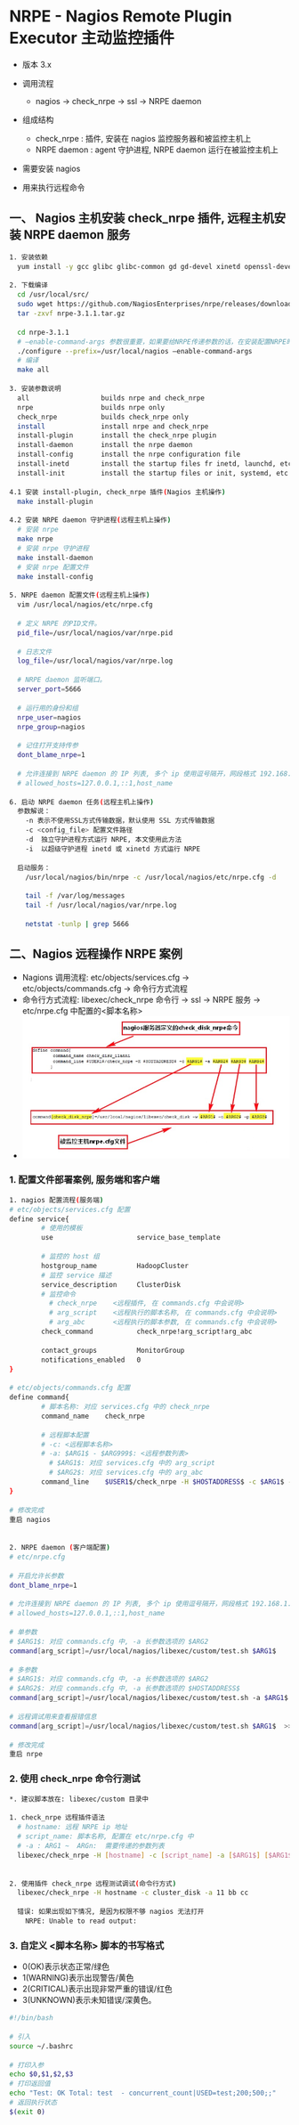 # NRPE - Nagios Remote Plugin Executor 主动监控插件

- 版本 3.x

- 调用流程
  - nagios -> check_nrpe -> ssl -> NRPE daemon

- 组成结构
  - check_nrpe : 插件, 安装在 nagios 监控服务器和被监控主机上
  - NRPE daemon : agent 守护进程, NRPE daemon 运行在被监控主机上

- 需要安装 nagios

- 用来执行远程命令


## 一、 Nagios 主机安装 check_nrpe 插件,  远程主机安装 NRPE daemon 服务

``` sh
1. 安装依赖
  yum install -y gcc glibc glibc-common gd gd-devel xinetd openssl-devel cmake make vim c++  

2. 下载编译
  cd /usr/local/src/
  sudo wget https://github.com/NagiosEnterprises/nrpe/releases/download/nrpe-3.1.0/nrpe-3.1.0.tar.gz
  tar -zxvf nrpe-3.1.1.tar.gz

  cd nrpe-3.1.1
  # –enable-command-args 参数很重要，如果要给NRPE传递参数的话，在安装配置NRPE时一定要加上该参数
  ./configure --prefix=/usr/local/nagios –enable-command-args
  # 编译
  make all

3. 安装参数说明
  all                  builds nrpe and check_nrpe
  nrpe                 builds nrpe only
  check_nrpe           builds check_nrpe only
  install              install nrpe and check_nrpe
  install-plugin       install the check_nrpe plugin
  install-daemon       install the nrpe daemon
  install-config       install the nrpe configuration file
  install-inetd        install the startup files fr inetd, launchd, etc
  install-init         install the startup files or init, systemd, etc

4.1 安装 install-plugin, check_nrpe 插件(Nagios 主机操作)
  make install-plugin

4.2 安装 NRPE daemon 守护进程(远程主机上操作)
  # 安装 nrpe
  make nrpe
  # 安装 nrpe 守护进程
  make install-daemon
  # 安装 nrpe 配置文件
  make install-config

5. NRPE daemon 配置文件(远程主机上操作)
  vim /usr/local/nagios/etc/nrpe.cfg

  # 定义 NRPE 的PID文件。
  pid_file=/usr/local/nagios/var/nrpe.pid

  # 日志文件
  log_file=/usr/local/nagios/var/nrpe.log

  # NRPE daemon 监听端口。
  server_port=5666

  # 运行用的身份和组
  nrpe_user=nagios
  nrpe_group=nagios

  # 记住打开支持传参
  dont_blame_nrpe=1

  # 允许连接到 NRPE daemon 的 IP 列表, 多个 ip 使用逗号隔开，网段格式 192.168.1.0/24。(可注释掉)
  # allowed_hosts=127.0.0.1,::1,host_name

6. 启动 NRPE daemon 任务(远程主机上操作)
  参数解说：
    -n 表示不使用SSL方式传输数据，默认使用 SSL 方式传输数据
    -c <config_file> 配置文件路径
    -d  独立守护进程方式运行 NRPE, 本文使用此方法
    -i  以超级守护进程 inetd 或 xinetd 方式运行 NRPE

  启动服务：
    /usr/local/nagios/bin/nrpe -c /usr/local/nagios/etc/nrpe.cfg -d

    tail -f /var/log/messages
    tail -f /usr/local/nagios/var/nrpe.log

    netstat -tunlp | grep 5666
```


## 二、Nagios 远程操作 NRPE 案例

- Nagions 调用流程: etc/objects/services.cfg -> etc/objects/commands.cfg -> 命令行方式流程
- 命令行方式流程: libexec/check_nrpe 命令行 -> ssl -> NRPE 服务 -> etc/nrpe.cfg 中配置的<脚本名称>
- <img src="imgs/plugins-nrpe-relation.png" width=500 height=256 />

### 1. 配置文件部署案例, 服务端和客户端

``` sh
1. nagios 配置流程(服务端)
# etc/objects/services.cfg 配置
define service{
        # 使用的模板
        use                     service_base_template

        # 监控的 host 组
        hostgroup_name          HadoopCluster
        # 监控 service 描述
        service_description     ClusterDisk
        # 监控命令
          # check_nrpe    <远程插件, 在 commands.cfg 中会说明>
          # arg_script    <远程执行的脚本名称, 在 commands.cfg 中会说明>
          # arg_abc       <远程执行的脚本参数, 在 commands.cfg 中会说明>
        check_command           check_nrpe!arg_script!arg_abc

        contact_groups          MonitorGroup
        notifications_enabled   0
}

# etc/objects/commands.cfg 配置
define command{
        # 脚本名称: 对应 services.cfg 中的 check_nrpe
        command_name    check_nrpe

        # 远程脚本配置
        # -c: <远程脚本名称>
        # -a: $ARG1$ - $ARG999$: <远程参数列表>
          # $ARG1$: 对应 services.cfg 中的 arg_script
          # $ARG2$: 对应 services.cfg 中的 arg_abc
        command_line    $USER1$/check_nrpe -H $HOSTADDRESS$ -c $ARG1$ -a $ARG2 $HOSTADDRESS$
}

# 修改完成
重启 nagios


2. NRPE daemon (客户端配置)
# etc/nrpe.cfg

# 开启允许长参数
dont_blame_nrpe=1

# 允许连接到 NRPE daemon 的 IP 列表, 多个 ip 使用逗号隔开，网段格式 192.168.1.0/24。(可注释掉)
# allowed_hosts=127.0.0.1,::1,host_name

# 单参数
# $ARG1$: 对应 commands.cfg 中, -a 长参数选项的 $ARG2
command[arg_script]=/usr/local/nagios/libexec/custom/test.sh $ARG1$

# 多参数
# $ARG1$: 对应 commands.cfg 中, -a 长参数选项的 $ARG2
# $ARG2$: 对应 commands.cfg 中, -a 长参数选项的 $HOSTADDRESS$
command[arg_script]=/usr/local/nagios/libexec/custom/test.sh -a $ARG1$ -b $ARG2$

# 远程调试用来查看报错信息
command[arg_script]=/usr/local/nagios/libexec/custom/test.sh $ARG1$  >> /tmp/output 2>&1

# 修改完成
重启 nrpe
```


### 2. 使用 check_nrpe 命令行测试

``` sh
*. 建议脚本放在: libexec/custom 目录中

1. check_nrpe 远程插件语法
  # hostname: 远程 NRPE ip 地址
  # script_name: 脚本名称, 配置在 etc/nrpe.cfg 中
  # -a : ARG1 ~  ARGn:  需要传递的参数列表
  libexec/check_nrpe -H [hostname] -c [script_name] -a [$ARG1$] [$ARG1$] [$ARG1$]


2. 使用插件 check_nrpe 远程测试调试(命令行方式)
  libexec/check_nrpe -H hostname -c cluster_disk -a 11 bb cc

  错误: 如果出现如下情况, 是因为权限不够 nagios 无法打开
    NRPE: Unable to read output:
```


### 3. 自定义 <脚本名称> 脚本的书写格式

- 0(OK)表示状态正常/绿色
- 1(WARNING)表示出现警告/黄色
- 2(CRITICAL)表示出现非常严重的错误/红色
- 3(UNKNOWN)表示未知错误/深黄色。

``` sh
#!/bin/bash

# 引入
source ~/.bashrc

# 打印入参
echo $0,$1,$2,$3
# 打印返回值
echo "Test: OK Total: test  - concurrent_count|USED=test;200;500;;"
# 返回执行状态
$(exit 0)
```

